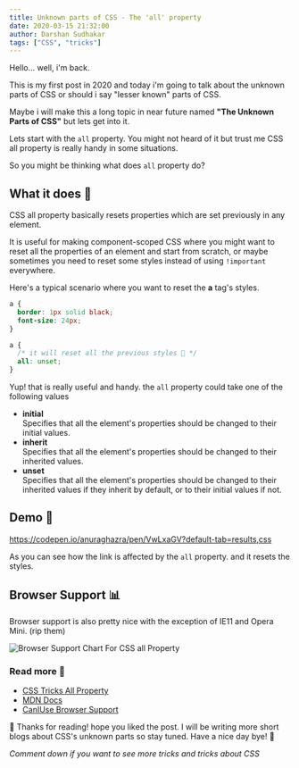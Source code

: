 ```yaml
---
title: Unknown parts of CSS - The 'all' property
date: 2020-03-15 21:32:00
author: Darshan Sudhakar
tags: ["CSS", "tricks"]
---
```


Hello... well, i'm back.

This is my first post in 2020 and today i'm going to talk about the unknown parts of CSS or should i say "lesser known" parts of CSS. 

Maybe i will make this a long topic in near future named **"The Unknown Parts of CSS"** but lets get into it.

Lets start with the `all` property. You might not heard of it but trust me CSS all property is really handy in some situations.

So you might be thinking what does `all` property do?

## What it does 🤔
CSS all property basically resets properties which are set previously in any element.

It is useful for making component-scoped CSS where you might want to reset all the properties of an element and start from scratch, or maybe sometimes you need to reset some styles instead of using `!important` everywhere. 

Here's a typical scenario where you want to reset the **a** tag's styles.

```css
a {
  border: 1px solid black;
  font-size: 24px;
}

a {
  /* it will reset all the previous styles 🤯 */
  all: unset;
}
```

Yup! that is really useful and handy.
the `all` property could take one of the following values

- **initial**  
    Specifies that all the element's properties should be changed to their initial values.
- **inherit**  
    Specifies that all the element's properties should be changed to their inherited values.
- **unset**  
    Specifies that all the element's properties should be changed to their inherited values if they inherit by default, or to their initial values if not. 


## Demo 🤯

https://codepen.io/anuraghazra/pen/VwLxaGV?default-tab=results,css

As you can see how the link is affected by the `all` property. and it resets the styles.

## Browser Support 📊

Browser support is also pretty nice with the exception of IE11 and Opera Mini. (rip them)

![Browser Support Chart For CSS all Property](./images/caniuse_css_all.png)

### Read more 📖

- [CSS Tricks All Property](https://css-tricks.com/almanac/properties/a/all/)
- [MDN Docs](https://developer.mozilla.org/en-US/docs/Web/CSS/all)
- [CanIUse Browser Support](https://caniuse.com/#feat=css-all)

🙏 Thanks for reading! hope you liked the post.
I will be writing more short blogs about CSS's unknown parts so stay tuned. Have a nice day bye! 👋

*Comment down if you want to see more tricks and tricks about CSS*
